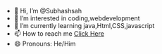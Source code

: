 - 👋 Hi, I’m @Subhashsah
- 👀 I’m interested in coding,webdevelopment
- 🌱 I’m currently learning java,Html,CSS,javascript
- 📫 How to reach me <a href="prasadsah500@gmail.com">Click Here</a>
- 😄 Pronouns: He/Him


